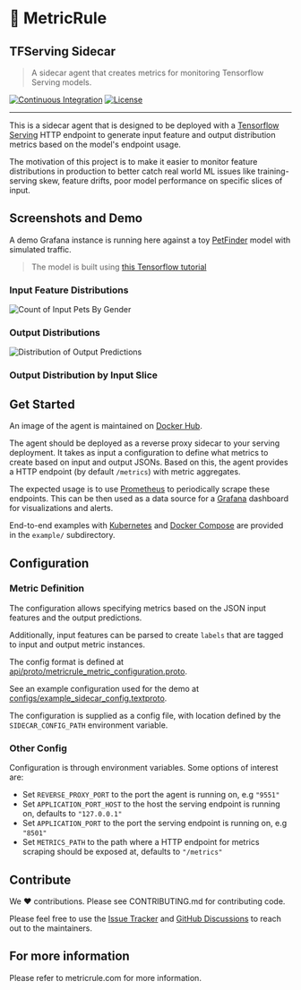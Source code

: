 # 📏 MetricRule

## TFServing Sidecar

> A sidecar agent that creates metrics for monitoring Tensorflow Serving models.

[![Continuous Integration](https://github.com/MetricRule/metricrule-sidecar-tfserving/actions/workflows/ci.yaml/badge.svg)](https://github.com/MetricRule/metricrule-sidecar-tfserving/actions/workflows/ci.yaml)
[![License](https://img.shields.io/badge/License-Apache%202.0-blue.svg)](https://opensource.org/licenses/Apache-2.0)

----

This is a sidecar agent that is designed to be deployed with a [Tensorflow Serving](https://github.com/tensorflow/serving) HTTP endpoint to generate input feature and output distribution metrics based on the model's endpoint usage.

The motivation of this project is to make it easier to monitor feature distributions in production to better catch real world ML issues like training-serving skew, feature drifts, poor model performance on specific slices of input.

## Screenshots and Demo

A demo Grafana instance is running here against a toy [PetFinder](https://www.tensorflow.org/datasets/catalog/pet_finder) model with simulated traffic.

> The model is built using [this Tensorflow tutorial](https://www.tensorflow.org/tutorials/structured_data/feature_columns)

### Input Feature Distributions

![Count of Input Pets By Gender](<https://metricrule.github.io/img/inputcount.png>)

### Output Distributions

![Distribution of Output Predictions](<https://metricrule.github.io/img/outputlogits.png>)

### Output Distribution by Input Slice

## Get Started

An image of the agent is maintained on [Docker Hub](https://hub.docker.com/repository/docker/metricrule/metricrule-sidecar-tfserving).

The agent should be deployed as a reverse proxy sidecar to your serving deployment. It takes as input a configuration to define what metrics to create based on input and output JSONs. Based on this, the agent provides a HTTP endpoint (by default `/metrics`) with metric aggregates.

The expected usage is to use [Prometheus](https://github.com/prometheus/prometheus) to periodically scrape these endpoints. This can be then used as a data source for a [Grafana](https://github.com/grafana/grafana) dashboard for visualizations and alerts.

End-to-end examples with [Kubernetes](https://kubernetes.io/) and [Docker Compose](https://docs.docker.com/compose/) are provided in the `example/` subdirectory.

## Configuration

### Metric Definition

The configuration allows specifying metrics based on the JSON input features and the output predictions.

Additionally, input features can be parsed to create `labels` that are tagged to input and output metric instances.

The config format is defined at [api/proto/metricrule_metric_configuration.proto](https://github.com/MetricRule/metricrule-sidecar-tfserving/blob/main/api/proto/metricrule_metric_configuration.proto).

See an example configuration used for the demo at [configs/example_sidecar_config.textproto](https://github.com/MetricRule/metricrule-sidecar-tfserving/blob/main/configs/example_sidecar_config.textproto).

The configuration is supplied as a config file, with location defined by the `SIDECAR_CONFIG_PATH` environment variable.

### Other Config

Configuration is through environment variables. Some options of interest are:

- Set `REVERSE_PROXY_PORT` to the port the agent is running on, e.g `"9551"`
- Set `APPLICATION_PORT_HOST` to the host the serving endpoint is running on, defaults to `"127.0.0.1"`
- Set `APPLICATION_PORT` to the port the serving endpoint is running on, e.g `"8501"`
- Set `METRICS_PATH` to the path where a HTTP endpoint for metrics scraping should be exposed at, defaults to `"/metrics"`

## Contribute

We ❤️ contributions. Please see CONTRIBUTING.md for contributing code.

Please feel free to use the [Issue Tracker](https://github.com/MetricRule/metricrule-sidecar-tfserving/issues) and [GitHub Discussions](https://github.com/MetricRule/metricrule-sidecar-tfserving/discussions) to reach out to the maintainers.

## For more information

Please refer to metricrule.com for more information.
